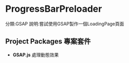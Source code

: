 # ProgressBarPreloader
分類:GSAP
說明:嘗試使用GSAP製作一個LoadingPage頁面
## Project Packages 專案套件
- **GSAP.js** 處理動態效果
